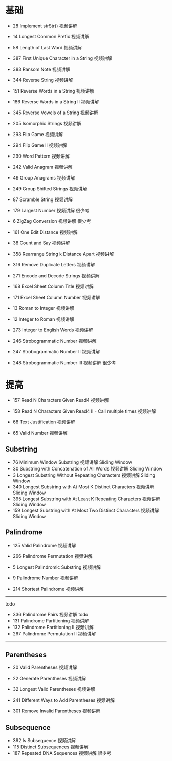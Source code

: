 # 基础			
- 28	Implement strStr()	视频讲解
- 14	Longest Common Prefix	视频讲解
- 58	Length of Last Word	视频讲解
- 387	First Unique Character in a String	视频讲解
- 383	Ransom Note	视频讲解
- 344	Reverse String	视频讲解
- 151	Reverse Words in a String	视频讲解
- 186	Reverse Words in a String II	视频讲解
- 345	Reverse Vowels of a String	视频讲解
- 205	Isomorphic Strings	视频讲解
- 293	Flip Game	视频讲解
- 294	Flip Game II	视频讲解
- 290	Word Pattern	视频讲解
- 242	Valid Anagram	视频讲解
  
- 49	Group Anagrams	视频讲解
- 249	Group Shifted Strings	视频讲解
- 87	Scramble String	视频讲解
- 179	Largest Number	视频讲解	很少考
- 6	ZigZag Conversion	视频讲解	很少考
- 161	One Edit Distance	视频讲解
- 38	Count and Say	视频讲解
- 358	Rearrange String k Distance Apart	视频讲解
- 316	Remove Duplicate Letters	视频讲解
- 271	Encode and Decode Strings	视频讲解
  
- 168	Excel Sheet Column Title	视频讲解
- 171	Excel Sheet Column Number	视频讲解
- 13	Roman to Integer	视频讲解
- 12	Integer to Roman	视频讲解
- 273	Integer to English Words	视频讲解
- 246	Strobogrammatic Number	视频讲解
- 247	Strobogrammatic Number II	视频讲解
- 248	Strobogrammatic Number III	视频讲解	很少考
# 提高			
- 157	Read N Characters Given Read4	视频讲解
- 158	Read N Characters Given Read4 II - Call multiple times	视频讲解
  
- 68	Text Justification	视频讲解
- 65	Valid Number	视频讲解
## Substring			
- 76	Minimum Window Substring	视频讲解	Sliding Window
- 30	Substring with Concatenation of All Words	视频讲解	Sliding Window
- 3	Longest Substring Without Repeating Characters	视频讲解	Sliding Window
- 340	Longest Substring with At Most K Distinct Characters	视频讲解	Sliding Window
- 395	Longest Substring with At Least K Repeating Characters	视频讲解	Sliding Window
- 159	Longest Substring with At Most Two Distinct Characters	视频讲解	Sliding Window
## Palindrome			
- 125	Valid Palindrome	视频讲解
- 266	Palindrome Permutation	视频讲解
  
- 5	Longest Palindromic Substring	视频讲解
- 9	Palindrome Number	视频讲解
- 214	Shortest Palindrome	视频讲解
---------- 
todo
- 336	Palindrome Pairs	视频讲解 todo
- 131	Palindrome Partitioning	视频讲解
- 132	Palindrome Partitioning II	视频讲解
- 267	Palindrome Permutation II	视频讲解
---------------------
## Parentheses			
- 20	Valid Parentheses	视频讲解
- 22	Generate Parentheses	视频讲解
- 32	Longest Valid Parentheses	视频讲解
  
- 241	Different Ways to Add Parentheses	视频讲解
- 301	Remove Invalid Parentheses	视频讲解
## Subsequence			
- 392	Is Subsequence	视频讲解
- 115	Distinct Subsequences	视频讲解
- 187	Repeated DNA Sequences	视频讲解	很少考